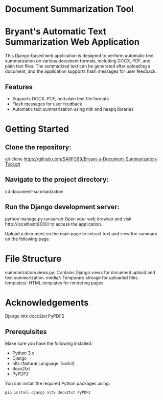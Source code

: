 # Document Summarization Tool
 
# Bryant's Automatic Text Summarization Web Application 

This Django-based web application is designed to perform automatic text summarization on various document formats, including DOCX, PDF, and plain text files. The summarized text can be generated after uploading a document, and the application supports flash messages for user feedback.

## Features

- Supports DOCX, PDF, and plain text file formats
- Flash messages for user feedback
- Automatic text summarization using nltk and heapq libraries

# Getting Started

## Clone the repository:
git clone https://github.com/SARFO99/Bryant-s-Document-Summarization-Tool.git

## Navigate to the project directory:
cd document-summarization

## Run the Django development server:
python manage.py runserver
Open your web browser and visit http://localhost:8000/ to access the application.

Upload a document on the main page to extract text and view the summary on the following page.

# File Structure
summarization/views.py: Contains Django views for document upload and text summarization.
media/: Temporary storage for uploaded files.
templates/: HTML templates for rendering pages.

# Acknowledgements
Django
nltk
docx2txt
PyPDF2

## Prerequisites

Make sure you have the following installed:

- Python 3.x
- Django
- nltk (Natural Language Toolkit)
- docx2txt
- PyPDF2

You can install the required Python packages using:

```bash
pip install django nltk docx2txt PyPDF2

